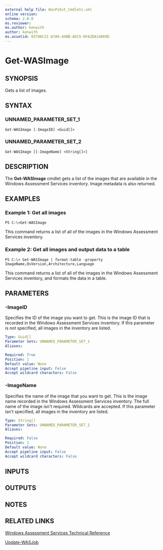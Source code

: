 ```yaml
---
external help file: WasPsExt_Cmdlets.xml
online version: 
schema: 2.0.0
ms.reviewer:
ms.author: kenwith
author: kenwith
ms.assetid: 03708C21-87A9-44BB-A015-0FA2DA14869D
---
```


# Get-WASImage

## SYNOPSIS
Gets a list of images.

## SYNTAX

### UNNAMED_PARAMETER_SET_1
```
Get-WASImage [-ImageID] <Guid[]>
```

### UNNAMED_PARAMETER_SET_2
```
Get-WASImage [[-ImageName] <String[]>]
```

## DESCRIPTION
The **Get-WASImage** cmdlet gets a list of the images that are available in the Windows Assessment Services inventory.
Image metadata is also returned.

## EXAMPLES

### Example 1: Get all images
```
PS C:\>Get-WASImage
```

This command returns a list of all of the images in the Windows Assessment Services inventory.

### Example 2: Get all images and output data to a table
```
PS C:\> Get-WASImage | format-table -property ImageName,OsVersion,Architecture,Language
```

This command returns a list of all of the images in the Windows Assessment Services inventory, and formats the data in a table.

## PARAMETERS

### -ImageID
Specifies the ID of the image you want to get.
This is the image ID that is recorded in the Windows Assessment Services inventory.
If this parameter is not specified, all images in the inventory are listed.

```yaml
Type: Guid[]
Parameter Sets: UNNAMED_PARAMETER_SET_1
Aliases: 

Required: True
Position: 1
Default value: None
Accept pipeline input: False
Accept wildcard characters: False
```

### -ImageName
Specifies the name of the image that you want to get.
This is the image name recorded in the Windows Assessment Services inventory.
The full name of the image isn't required.
Wildcards are accepted.
If this parameter isn't specified, all images in the inventory are listed.

```yaml
Type: String[]
Parameter Sets: UNNAMED_PARAMETER_SET_2
Aliases: 

Required: False
Position: 1
Default value: None
Accept pipeline input: False
Accept wildcard characters: False
```

## INPUTS

## OUTPUTS

## NOTES

## RELATED LINKS

[Windows Assessment Services Technical Reference](http://go.microsoft.com/fwlink/?LinkId=215628)

[Update-WASJob](./Update-WASJob.md)

